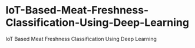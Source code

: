 # IoT-Based-Meat-Freshness-Classification-Using-Deep-Learning
IoT Based Meat Freshness Classification Using Deep Learning
